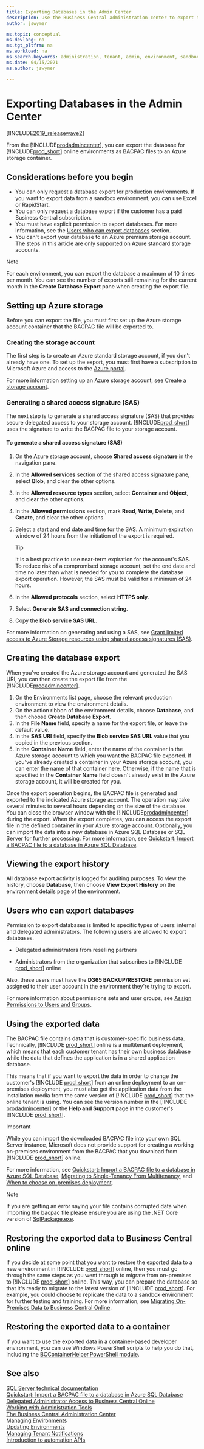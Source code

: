 ```yaml
---
title: Exporting Databases in the Admin Center
description: Use the Business Central administration center to export tenant databases per environment.  
author: jswymer

ms.topic: conceptual
ms.devlang: na
ms.tgt_pltfrm: na
ms.workload: na
ms.search.keywords: administration, tenant, admin, environment, sandbox, database, export, bacpac, backup
ms.date: 04/15/2021
ms.author: jswymer

---
```

# Exporting Databases in the Admin Center

[!INCLUDE[2019_releasewave2](../includes/2019_releasewave2.md)]

From the [!INCLUDE[prodadmincenter](../developer/includes/prodadmincenter.md)], you can export the database for [!INCLUDE[prod_short](../developer/includes/prod_short.md)] online environments as BACPAC files to an Azure storage container.

## Considerations before you begin

- You can only request a database export for production environments. If you want to export data from a sandbox environment, you can use Excel or RapidStart.
- You can only request a database export if the customer has a paid Business Central subscription.
- You must have explicit permission to export databases. For more information, see the [Users who can export databases](#users-who-can-export-databases) section.
- You can't export your database to an Azure premium storage account. The steps in this article are only supported on Azure standard storage accounts.

> [!NOTE]
> For each environment, you can export the database a maximum of 10 times per month. You can see the number of exports still remaining for the current month in the **Create Database Export** pane when creating the export file.

## Setting up Azure storage

Before you can export the file, you must first set up the Azure storage account container that the BACPAC file will be exported to.  

### Creating the storage account

The first step is to create an Azure standard storage account, if you don't already have one. To set up the export, you must first have a subscription to Microsoft Azure and access to the [Azure portal](https://portal.azure.com). 

For more information setting up an Azure storage account, see [Create a storage account](/azure/storage/common/storage-quickstart-create-account?tabs=azure-portal).

### Generating a shared access signature (SAS)

The next step is to generate a shared access signature (SAS) that provides secure delegated access to your storage account. [!INCLUDE[prod_short](../developer/includes/prod_short.md)] uses the signature to write the BACPAC file to your storage account.

#### To generate a shared access signature (SAS)

1. On the Azure storage account, choose **Shared access signature** in the navigation pane.
2. In the **Allowed services** section of the shared access signature pane, select **Blob**, and clear the other options.
3. In the **Allowed resource types** section, select **Container** and **Object**, and clear the other options.
4. In the **Allowed permissions** section, mark **Read**, **Write**, **Delete**, and **Create**, and clear the other options.
5. Select a start and end date and time for the SAS. A minimum expiration window of 24 hours from the initiation of the export is required.

    > [!TIP]
    > It is a best practice to use near-term expiration for the account's SAS. To reduce risk of a compromised storage account, set the end date and time no later than what is needed for you to complete the database export operation. However, the SAS must be valid for a minimum of 24 hours.

6. In the **Allowed protocols** section, select **HTTPS only**.
7. Select **Generate SAS and connection string**.
8. Copy the **Blob service SAS URL**.

For more information on generating and using a SAS, see [Grant limited access to Azure Storage resources using shared access signatures (SAS)](/azure/storage/common/storage-sas-overview).

## Creating the database export

When you've created the Azure storage account and generated the SAS URI, you can then create the export file from the [!INCLUDE[prodadmincenter](../developer/includes/prodadmincenter.md)].

1. On the Environments list page, choose the relevant production environment to view the environment details.
2. On the action ribbon of the environment details, choose **Database**, and then choose **Create Database Export**.
3. In the **File Name** field, specify a name for the export file, or leave the default value.
4. In the **SAS URI** field, specify the **Blob service SAS URL** value that you copied in the previous section.
5. In the **Container Name** field, enter the name of the container in the Azure storage account to which you want the BACPAC file exported. If you've already created a container in your Azure storage account, you can enter the name of that container here. Otherwise, if the name that is specified in the **Container Name** field doesn't already exist in the Azure storage account, it will be created for you.

Once the export operation begins, the BACPAC file is generated and exported to the indicated Azure storage account. The operation may take several minutes to several hours depending on the size of the database. You can close the browser window with the [!INCLUDE[prodadmincenter](../developer/includes/prodadmincenter.md)] during the export. When the export completes, you can access the export file in the defined container in your Azure storage account. Optionally, you can import the data into a new database in Azure SQL Database or SQL Server for further processing. For more information, see [Quickstart: Import a BACPAC file to a database in Azure SQL Database](/azure/sql-database/sql-database-import).  


## Viewing the export history

All database export activity is logged for auditing purposes. To view the history, choose **Database**, then choose **View Export History** on the environment details page of the environment.

## Users who can export databases

Permission to export databases is limited to specific types of users: internal and delegated administrators. The following users are allowed to export databases.

- Delegated administrators from reselling partners

- Administrators from the organization that subscribes to [!INCLUDE [prod_short](../developer/includes/prod_short.md)] online

Also, these users must have the **D365 BACKUP/RESTORE** permission set assigned to their user account in the environment they're trying to export.

For more information about permissions sets and user groups, see [Assign Permissions to Users and Groups](/dynamics365/business-central/ui-define-granular-permissions).  

## Using the exported data

The BACPAC file contains data that is customer-specific business data. Technically, [!INCLUDE [prod_short](../developer/includes/prod_short.md)] online is a multitenant deployment, which means that each customer tenant has their own business database while the data that defines the application is in a shared application database.  

This means that if you want to export the data in order to change the customer's [!INCLUDE [prod_short](../developer/includes/prod_short.md)] from an online deployment to an on-premises deployment, you must also get the application data from the installation media from the same version of [!INCLUDE [prod_short](../developer/includes/prod_short.md)] that the online tenant is using. You can see the version number in the [!INCLUDE [prodadmincenter](../developer/includes/prodadmincenter.md)] or the **Help and Support** page in the customer's [!INCLUDE [prod_short](../developer/includes/prod_short.md)].  

> [!IMPORTANT]
> While you can import the downloaded BACPAC file into your own SQL Server instance, Microsoft does not provide support for creating a working on-premises environment from the BACPAC that you download from [!INCLUDE [prod_short](../developer/includes/prod_short.md)] online.  

For more information, see [Quickstart: Import a BACPAC file to a database in Azure SQL Database](/azure/sql-database/sql-database-import), [Migrating to Single-Tenancy From Multitenancy](../deployment/Merging-an-Application-Database-with-a-Tenant-Database.md), and [When to choose on-premises deployment](../deployment/Deployment.md#when-to-choose-on-premises-deployment).  

> [!NOTE]
> If you are getting an error saying your file contains corrupted data when importing the bacpac file please ensure you are using the .NET Core version of [SqlPackage.exe](/sql/tools/sqlpackage/sqlpackage-download).

## Restoring the exported data to Business Central online

If you decide at some point that you want to restore the exported data to a new environment in [!INCLUDE [prod_short](../includes/prod_short.md)] online, then you must go through the same steps as you went through to migrate from on-premises to [!INCLUDE [prod_short](../includes/prod_short.md)] online. This way, you can prepare the database so that it's ready to migrate to the latest version of [!INCLUDE [prod_short](../includes/prod_short.md)]. For example, you could choose to replicate the data to a sandbox environment for further testing and training. For more information, see [Migrating On-Premises Data to Business Central Online](migrate-data.md).  

## Restoring the exported data to a container

If you want to use the exported data in a container-based developer environment, you can use Windows PowerShell scripts to help you do that, including the [BCContainerHelper PowerShell module](https://github.com/Microsoft/navcontainerhelper).  

## See also

[SQL Server technical documentation](/sql/sql-server/)  
[Quickstart: Import a BACPAC file to a database in Azure SQL Database](/azure/sql-database/sql-database-import)  
[Delegated Administrator Access to Business Central Online](delegated-admin.md)  
[Working with Administration Tools](administration.md)  
[The Business Central Administration Center](tenant-admin-center.md)  
[Managing Environments](tenant-admin-center-environments.md)  
[Updating Environments](tenant-admin-center-update-management.md)  
[Managing Tenant Notifications](tenant-admin-center-notifications.md)  
[Introduction to automation APIs](itpro-introduction-to-automation-apis.md)  
